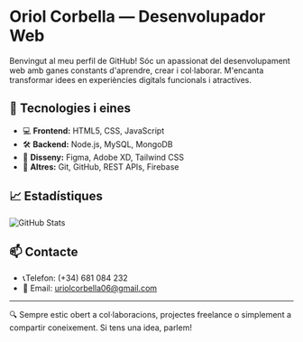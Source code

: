# Oriol Corbella — Desenvolupador Web

Benvingut al meu perfil de GitHub! Sóc un apassionat del desenvolupament web amb ganes constants d'aprendre, crear i col·laborar. M'encanta transformar idees en experiències digitals funcionals i atractives.

## 🧰 Tecnologies i eines

- 💻 **Frontend:** HTML5, CSS, JavaScript
- 🛠️ **Backend:** Node.js, MySQL, MongoDB
- 🎨 **Disseny:** Figma, Adobe XD, Tailwind CSS
- 🚀 **Altres:** Git, GitHub, REST APIs, Firebase
## 📈 Estadístiques

![GitHub Stats](https://github-readme-stats.vercel.app/api?username=oriolcorbella&show_icons=true&theme=radical)

## 📫 Contacte
- 📞Telefon: (+34) 681 084 232
- 📧 Email: uriolcorbella06@gmail.com

---

🔍 Sempre estic obert a col·laboracions, projectes freelance o simplement a compartir coneixement. Si tens una idea, parlem!

